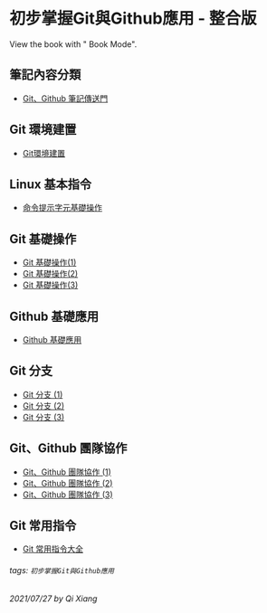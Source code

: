 # 初步掌握Git與Github應用 - 整合版

View the book with "<i class="fa fa-book fa-fw"></i> Book Mode".

筆記內容分類
---

- [Git、Github 筆記傳送門](/c14ARoh7TbmvgvkDnhqEMQ)

Git 環境建置
---
- [Git環境建置](/WEyNw9PARBKyuSsrbPczYA)


Linux 基本指令
---
- [命令提示字元基礎操作](/LLrFwjsgSNStadGBevzg8g)

Git 基礎操作
---
- [Git 基礎操作(1)](/hf-e8p0ATWSi8fw7bYRpow)
- [Git 基礎操作(2)](/mCkfsKfBTz2fWDk-bPqjLg)
- [Git 基礎操作(3)](/WGutux2PR4yIRIBUw5vBgw)


Github 基礎應用
---
- [Github 基礎應用](/Ms7jePMVSp-lLlJTMgQCQg)

Git 分支
---
- [Git 分支 (1)](/kW4ZGaZITkuFN_vEqoP1wg)
- [Git 分支 (2)](/CtgvFwxWRLiGAOAnzs8j8w)
- [Git 分支 (3)](/anYP0g4dSEKppcgX7u9HdQ)

Git、Github 團隊協作
---
- [Git、Github 團隊協作 (1)](/RUK7_awlRemwpe75OSGdcA)
- [Git、Github 團隊協作 (2)](/fg6YwD9WTxyZVFCBF9KjHQ)
- [Git、Github 團隊協作 (3)](/MgyMPr6IRzSq5-R6cuooZw)

Git 常用指令
---
- [Git 常用指令大全](/twGXIWJpRWuU7b8pp_CCVQ)

###### tags: `初步掌握Git與Github應用`

###### 2021/07/27 by Qi Xiang

<meta name="description" content="環境建置、基本指令、Git 基礎操作、Github 基礎應用、Git 分支、Git、Github 團隊協作、Git 常用指令">

<meta property="og:title" content="初步掌握Git與Github應用 - 整合版" />
<meta property="og:image" content="https://encrypted-tbn0.gstatic.com/images?q=tbn:ANd9GcTgI0JoCGxYZzlUveaOeE_wmExwCCub_QUP_7vRxTsxFjuad6rHQBCutmV7d7o_gJPW7AlzDICjCYDkwQ&usqp=CAU" />
<meta property="og:description" content="環境建置、基本指令、Git 基礎操作、Github 基礎應用、Git 分支、Git、Github 團隊協作、Git 常用指令環境建置、基本指令、Git 基礎操作、Github 基礎應用、Git 分支、Git、Github 團隊協作、Git 常用指令" />

